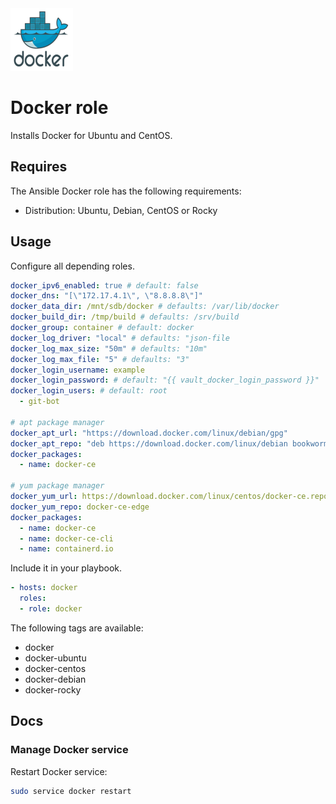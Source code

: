 <img src="/logos/docker.png" alt="docker logo" width="100" height="100">

# Docker role

Installs Docker for Ubuntu and CentOS.

## Requires

The Ansible Docker role has the following requirements:

* Distribution: Ubuntu, Debian, CentOS or Rocky

## Usage

Configure all depending roles.

```yml
docker_ipv6_enabled: true # default: false
docker_dns: "[\"172.17.4.1\", \"8.8.8.8\"]"
docker_data_dir: /mnt/sdb/docker # defaults: /var/lib/docker
docker_build_dir: /tmp/build # defaults: /srv/build
docker_group: container # default: docker
docker_log_driver: "local" # defaults: "json-file
docker_log_max_size: "50m" # defaults: "10m"
docker_log_max_file: "5" # defaults: "3"
docker_login_username: example
docker_login_password: # default: "{{ vault_docker_login_password }}"
docker_login_users: # default: root
  - git-bot

# apt package manager
docker_apt_url: "https://download.docker.com/linux/debian/gpg"
docker_apt_repo: "deb https://download.docker.com/linux/debian bookworm stable"
docker_packages:
  - name: docker-ce

# yum package manager
docker_yum_url: https://download.docker.com/linux/centos/docker-ce.repo
docker_yum_repo: docker-ce-edge
docker_packages:
  - name: docker-ce 
  - name: docker-ce-cli
  - name: containerd.io
```

Include it in your playbook.

```yml
- hosts: docker
  roles:
  - role: docker
```

The following tags are available:

* docker
* docker-ubuntu
* docker-centos
* docker-debian
* docker-rocky

## Docs

### Manage Docker service

Restart Docker service:

```bash
sudo service docker restart
```
